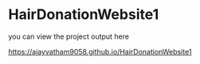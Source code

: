 # HairDonationWebsite1

you can view the project output here

https://ajayvatham9058.github.io/HairDonationWebsite1
